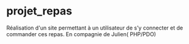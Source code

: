 # projet_repas
Réalisation d'un site permettant à un utilisateur de s'y connecter et de commander ces repas. En compagnie de Julien( PHP/PDO)
